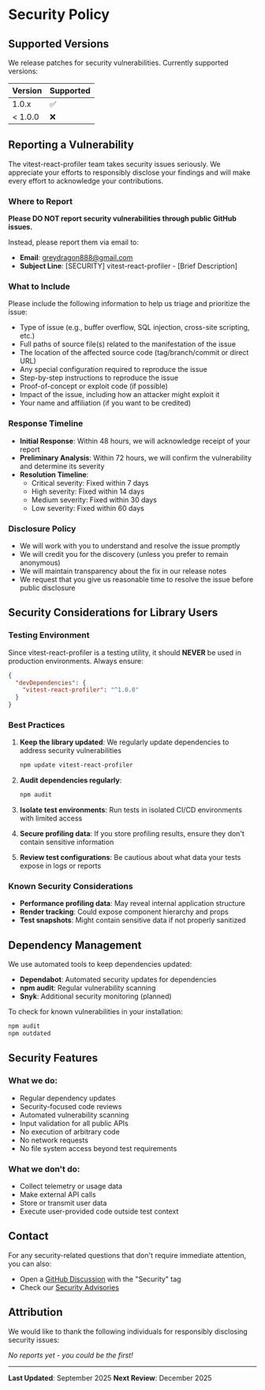 # Security Policy

## Supported Versions

We release patches for security vulnerabilities. Currently supported versions:

| Version | Supported          |
| ------- | ------------------ |
| 1.0.x   | :white_check_mark: |
| < 1.0.0 | :x:                |

## Reporting a Vulnerability

The vitest-react-profiler team takes security issues seriously. We appreciate your efforts to responsibly disclose your findings and will make every effort to acknowledge your contributions.

### Where to Report

**Please DO NOT report security vulnerabilities through public GitHub issues.**

Instead, please report them via email to:

- **Email**: greydragon888@gmail.com
- **Subject Line**: [SECURITY] vitest-react-profiler - [Brief Description]

### What to Include

Please include the following information to help us triage and prioritize the issue:

- Type of issue (e.g., buffer overflow, SQL injection, cross-site scripting, etc.)
- Full paths of source file(s) related to the manifestation of the issue
- The location of the affected source code (tag/branch/commit or direct URL)
- Any special configuration required to reproduce the issue
- Step-by-step instructions to reproduce the issue
- Proof-of-concept or exploit code (if possible)
- Impact of the issue, including how an attacker might exploit it
- Your name and affiliation (if you want to be credited)

### Response Timeline

- **Initial Response**: Within 48 hours, we will acknowledge receipt of your report
- **Preliminary Analysis**: Within 72 hours, we will confirm the vulnerability and determine its severity
- **Resolution Timeline**:
  - Critical severity: Fixed within 7 days
  - High severity: Fixed within 14 days
  - Medium severity: Fixed within 30 days
  - Low severity: Fixed within 60 days

### Disclosure Policy

- We will work with you to understand and resolve the issue promptly
- We will credit you for the discovery (unless you prefer to remain anonymous)
- We will maintain transparency about the fix in our release notes
- We request that you give us reasonable time to resolve the issue before public disclosure

## Security Considerations for Library Users

### Testing Environment

Since vitest-react-profiler is a testing utility, it should **NEVER** be used in production environments. Always ensure:

```json
{
  "devDependencies": {
    "vitest-react-profiler": "^1.0.0"
  }
}
```

### Best Practices

1. **Keep the library updated**: We regularly update dependencies to address security vulnerabilities

   ```bash
   npm update vitest-react-profiler
   ```

2. **Audit dependencies regularly**:

   ```bash
   npm audit
   ```

3. **Isolate test environments**: Run tests in isolated CI/CD environments with limited access

4. **Secure profiling data**: If you store profiling results, ensure they don't contain sensitive information

5. **Review test configurations**: Be cautious about what data your tests expose in logs or reports

### Known Security Considerations

- **Performance profiling data**: May reveal internal application structure
- **Render tracking**: Could expose component hierarchy and props
- **Test snapshots**: Might contain sensitive data if not properly sanitized

## Dependency Management

We use automated tools to keep dependencies updated:

- **Dependabot**: Automated security updates for dependencies
- **npm audit**: Regular vulnerability scanning
- **Snyk**: Additional security monitoring (planned)

To check for known vulnerabilities in your installation:

```bash
npm audit
npm outdated
```

## Security Features

### What we do:

- Regular dependency updates
- Security-focused code reviews
- Automated vulnerability scanning
- Input validation for all public APIs
- No execution of arbitrary code
- No network requests
- No file system access beyond test requirements

### What we don't do:

- Collect telemetry or usage data
- Make external API calls
- Store or transmit user data
- Execute user-provided code outside test context

## Contact

For any security-related questions that don't require immediate attention, you can also:

- Open a [GitHub Discussion](https://github.com/greydragon888/vitest-react-profiler/discussions) with the "Security" tag
- Check our [Security Advisories](https://github.com/greydragon888/vitest-react-profiler/security/advisories)

## Attribution

We would like to thank the following individuals for responsibly disclosing security issues:

_No reports yet - you could be the first!_

---

**Last Updated**: September 2025
**Next Review**: December 2025
